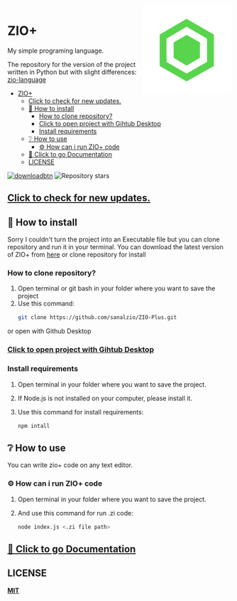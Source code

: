 <img src="logo/icon.png" alt="icon" align="right">

# ZIO+
My simple programing language.

The repository for the version of the project written in Python but with slight differences: [zio-language](https://github.com/sanalzio/zio-language)

- [ZIO+](#zio)
  - [Click to check for new updates.](#click-to-check-for-new-updates)
  - [📁 How to install](#-how-to-install)
    - [How to clone repository?](#how-to-clone-repository)
    - [Click to open project with Gihtub Desktop](#click-to-open-project-with-gihtub-desktop)
    - [Install requirements](#install-requirements)
  - [❔ How to use](#-how-to-use)
    - [⚙ How can i run ZIO+ code](#-how-can-i-run-zio-code)
  - [📖 Click to go Documentation](#-click-to-go-documentation)
  - [LICENSE](#license)


[<img alt="downloadbtn" src="https://dabuttonfactory.com/button.png?t=Download&f=Ubuntu-Bold&ts=30&tc=fff&hp=15&vp=15&c=6&bgt=unicolored&bgc=238636&bs=4&bc=37914a" width="77px">](https://www.github.com/sanalzio/ZIO-Plus/archive/refs/heads/master.zip)
![Repository stars](https://custom-icon-badges.demolab.com/github/stars/sanalzio/ZIO-Plus.svg?color=yellow&logo=star&logoColor=darkyellow&style=for-the-badge)

## [Click to check for new updates.](https://www.github.com/sanalzio/ZIO-Plus/blob/master/doc.md#updates)

## 📁 How to install
Sorry I couldn't turn the project into an Executable file but you can clone repository and run it in your terminal.
You can download the latest version of ZIO+ from [here](https://www.github.com/sanalzio/ZIO-Plus/archive/refs/heads/master.zip)
or clone repository for install
### How to clone repository?
1) Open terminal or git bash in your folder where you want to save the project
2) Use this command:
    ```bash
    git clone https://github.com/sanalzio/ZIO-Plus.git
    ```
or open with Github Desktop
### [Click to open project with Gihtub Desktop](x-github-client://openRepo/https://github.com/sanalzio/ZIO-Plus)

### Install requirements

1) Open terminal in your folder where you want to save the project.
2) If Node.js is not installed on your computer, please install it.
3) Use this command for install requirements:

    ```bash
    npm intall
    ```

## ❔ How to use
You can write zio+ code on any text editor.
### ⚙ How can i run ZIO+ code
1) Open terminal in your folder where you want to save the project.
2) And use this command for run .zi code:

    ```bash
    node index.js <.zi file path>
    ```

## [📖 Click to go Documentation](https://www.github.com/sanalzio/ZIO-Plus/blob/master/doc.md)

## LICENSE
[**MIT**](https://raw.githubusercontent.com/sanalzio/ZIO-Plus/master/LICENSE)